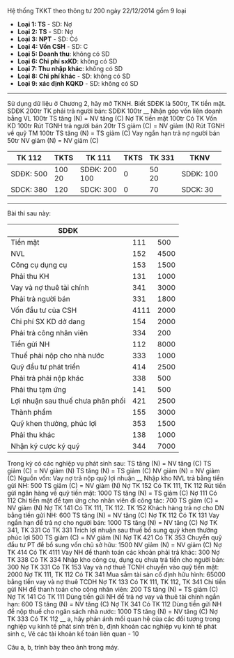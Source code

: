 Hệ thống TKKT theo thông tư 200 ngày 22/12/2014 gồm 9 loại
- **Loại 1: TS** - SD: Nợ  
- **Loại 2: TS** - SD: Nợ
- **Loại 3: NPT** - SD: Có
- **Loại 4: Vốn CSH** - SD: C
- **Loại 5: Doanh thu**: không có SD
- **Loại 6: Chi phí sxKD**: không có SD
- **Loại 7: Thu nhập khác**: không có SD
- **Loại 8: Chi phí khác** - SD: không có SD
- **Loại 9: xác định KQKD** - SD: không có SD
___
Sử dụng dữ liệu ở Chương 2, hãy mở TKNH. Biết SDĐK là 500tr, 
TK tiền mặt. SDĐK 200tr
TK phải trả người bán: SDĐK 100tr
__
Nhận góp vốn liên doanh bằng VL 100tr
	TS tăng (N) = NV tăng (C)
		Nợ TK tiền mặt 100tr
		Có TK Vốn KD 100tr
Rút TGNH trả người bán 20tr
	TS giảm (C) = NV giảm (N)
Rút TGNH về quỹ TM 100tr 
	TS tăng (N) = TS giảm (C)
Vay ngắn hạn trả nợ người bán 50tr
	NV giảm (N) = NV giảm (C)

| TK 112        | TKTS      | TK 111           | TKTS | TK 331    | TKNV          |
| ------------- | --------- | ---------------- | ---- | --------- | ------------- |
| SDĐK: 500<br> | 100<br>20 | SDĐK: 200<br>100 | 0    | 50 <br>20 | SDĐK: 100<br> |
| SDCK: 380     | 120       | SDCK: 300        | 0    | 70        | SDCK: 30      |
___
Bài thi sau này: 

| SDĐK                              |      |      |
| --------------------------------- | ---- | ---- |
| Tiền mặt                          | 111  | 500  |
| NVL                               | 152  | 4500 |
| Công cụ dụng cụ                   | 153  | 1500 |
| Phải thu KH                       | 131  | 1000 |
| Vay và nợ thuê tài chính          | 341  | 3000 |
| Phải trả người bán                | 331  | 1800 |
| Vốn đầu tư của CSH                | 4111 | 2000 |
| Chi phí SX KD dở dang             | 154  | 2000 |
| Phải trả công nhân viên           | 334  | 200  |
| Tiền gửi NH                       | 112  | 8000 |
| Thuế phải nộp cho nhà nước        | 333  | 1000 |
| Quỹ đầu tư phát triển             | 414  | 2500 |
| Phải trả phải nộp khác            | 338  | 500  |
| Phải thu tạm ứng                  | 141  | 500  |
| Lợi nhuận sau thuế chưa phân phối | 421  | 2500 |
| Thành phẩm                        | 155  | 3000 |
| Quỹ khen thưởng, phúc lợi         | 353  | 1500 |
| Phải thu khác                     | 138  | 1000 |
| Nhận ký cược ký quý               | 344  | 7000 |

Trong kỳ có các nghiệp vụ phát sinh sau:
TS tăng (N) = NV tăng (C)
TS giảm (C) = NV giảm (N)
TS tăng (N) = TS giảm (C)
NV giảm (N) = NV giảm (C)
Nguồn vốn: Vay nợ trả nộp quỹ lợi nhuận
__
Nhập kho NVL trả bằng tiền gửi NH: 500
	TS giảm (C) = NV giảm (N)
		Nợ TK 152
		Có TK 111, TK 112
Rút tiền gửi ngân hàng về quỹ tiền mặt: 1000
	TS tăng (N) = TS giảm (C)
		Nợ 111
		Có 112
Chi tiền mặt để tạm ứng cho nhân viên đi công tác: 700
	TS giảm (C) = NV giảm (N)
		Nợ TK 141
		Có TK 111, TK 112. TK 152
Khách hàng trả nợ cho DN bằng tiền gửi NH: 600
	TS tăng (N) = NV tăng (C)
		Nợ TK 112
		Có TK 131
Vay ngắn hạn để trả nợ cho người bán: 1000
	TS tăng (N) = NV tăng (C)
		Nợ TK 341, TK 331
		Có TK 331
Trích lợi nhuận sau thuế bổ sung quỹ khen thưởng phúc lợi 500
	TS giảm (C) = NV giảm (N)
		Nợ TK 421
		Có TK 353
Chuyển quỹ đầu tư PT để bổ sung vốn chủ sở hữu: 1500
	NV giảm (N) = NV giảm (C)
		Nợ TK 414
		Có TK 4111
Vay NH để thanh toán các khoản phải trả khác: 300
	Nợ TK 338
	Có TK 334
Nhập kho công cụ, dụng cụ chưa trả tiền cho người bán: 300
	Nợ TK 331
	Có TK 153
Vay và nợ thuê TCNH chuyển vào quỹ tiền mặt: 2000 
	Nợ TK 111, TK 112
	Có TK 341
Mua sắm tài sản cố định hữu hình: 65000 bằng tiền vay và nợ thuê TCDH
	Nợ TK 133
	Có TK 111, TK 112, TK 341
Chi tiền gửi NH để thanh toán cho công nhân viên: 200 
	TS tăng (N) = TS giảm (C)
		Nợ TK 141
		Có TK 111 
Dùng tiền gửi NH để trả nợ vay và thuê tài chính ngắn hạn: 600
	TS tăng (N) = NV tăng (C)
		Nợ TK 341
		Có TK 112
Dùng tiền gửi NH để nộp thuế cho ngân sách nhà nước: 1000
	TS tăng (N) = NV tăng (C)
		Nợ TK 333
		Có TK 112
__
a, hãy phản ánh mối quan hệ của các đối tượng trong nghiệp vụ kinh tế phát sinh trên
b, định khoản các nghiệp vụ kinh tế phát sinh 
c, Vẽ các tài khoản kế toán liên quan - 10

Câu a, b, trình bày theo ảnh trong máy.
